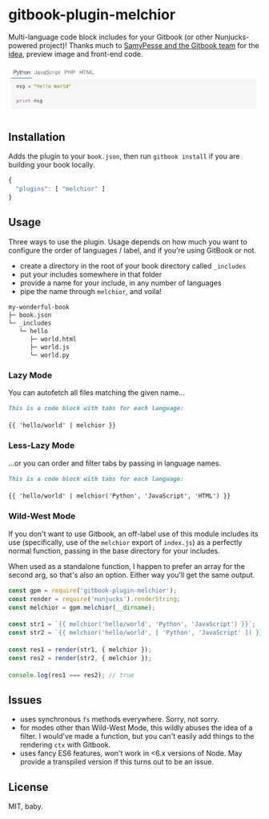 # gitbook-plugin-melchior
Multi-language code block includes for your Gitbook (or other Nunjucks-powered project)! Thanks much to [SamyPesse and the Gitbook team](https://github.com/GitbookIO) for the [idea](https://github.com/GitbookIO/plugin-codetabs), preview image and front-end code.

![Preview](./preview.png)

## Installation
Adds the plugin to your `book.json`, then run `gitbook install` if you are building your book locally.

```js
{
  "plugins": [ "melchior" ]
}
```

## Usage
Three ways to use the plugin. Usage depends on how much you want to configure the order of languages / label, and if you're using GitBook or not.

- create a directory in the root of your book directory called `_includes`
- put your includes somewhere in that folder
- provide a name for your include, in any number of languages
- pipe the name through `melchior`, and voila!

```
my-wonderful-book
├─ book.json
└─ _includes
   └─ hello
      ├─ world.html
      ├─ world.js
      └─ world.py
```

### Lazy Mode
You can autofetch all files matching the given name&hellip;
```md
This is a code block with tabs for each language:

{{ 'hello/world' | melchior }}
```

### Less-Lazy Mode
&hellip;or you can order and filter tabs by passing in language names.

```md
This is a code block with tabs for each language:

{{ 'hello/world' | melchior('Python', 'JavaScript', 'HTML') }}
```

### Wild-West Mode
If you don't want to use Gitbook, an off-label use of this module includes its use (specifically, use of the `melchior` export of `index.js`) as a perfectly normal function, passing in the base directory for your includes.

When used as a standalone function, I happen to prefer an array for the second arg, so that's also an option. Either way you'll get the same output.

```javascript
const gpm = require('gitbook-plugin-melchior');
const render = require('nunjucks').renderString;
const melchior = gpm.melchior(__dirname);

const str1 = `{{ melchior('hello/world', 'Python', 'JavaScript') }}`;
const str2 = `{{ melchior('hello/world', [ 'Python', 'JavaScript' ]) }}`;

const res1 = render(str1, { melchior });
const res2 = render(str2, { melchior });

console.log(res1 === res2); // true
```

## Issues
- uses synchronous `fs` methods everywhere. Sorry, not sorry.
- for modes other than Wild-West Mode, this wildly abuses the idea of a filter. I would've made a function, but you can't easily add things to the rendering `ctx` with Gitbook.
- uses fancy ES6 features, won't work in &lt;6.x versions of Node. May provide a transpiled version if this turns out to be an issue.

## License
MIT, baby.